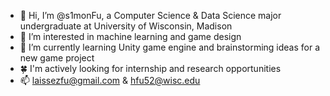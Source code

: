 - 👋 Hi, I’m @s1monFu, a Computer Science & Data Science major undergraduate at University of Wisconsin, Madison
- 👀 I’m interested in machine learning and game design
- 🌱 I’m currently learning Unity game engine and brainstorming ideas for a new game project
- 🍀 I'm actively looking for internship and research opportunities
- 📫 laissezfu@gmail.com & hfu52@wisc.edu
